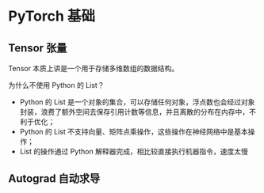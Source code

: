 # PyTorch 基础

## Tensor 张量

Tensor 本质上讲是一个用于存储多维数组的数据结构。

为什么不使用 Python 的 List？
- Python 的 List 是一个对象的集合，可以存储任何对象，浮点数也会经过对象封装，浪费了额外空间去保存引用计数等信息，并且离散的分布在内存中，不利于优化；
- Python 的 List 不支持向量、矩阵点乘操作，这些操作在神经网络中是基本操作；
- List 的操作通过 Python 解释器完成，相比较直接执行机器指令，速度太慢 

## Autograd 自动求导